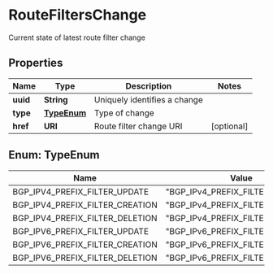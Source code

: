 

# RouteFiltersChange

Current state of latest route filter change

## Properties

| Name | Type | Description | Notes |
|------------ | ------------- | ------------- | -------------|
|**uuid** | **String** | Uniquely identifies a change |  |
|**type** | [**TypeEnum**](#TypeEnum) | Type of change |  |
|**href** | **URI** | Route filter change URI |  [optional] |



## Enum: TypeEnum

| Name | Value |
|---- | -----|
| BGP_IPV4_PREFIX_FILTER_UPDATE | &quot;BGP_IPv4_PREFIX_FILTER_UPDATE&quot; |
| BGP_IPV4_PREFIX_FILTER_CREATION | &quot;BGP_IPv4_PREFIX_FILTER_CREATION&quot; |
| BGP_IPV4_PREFIX_FILTER_DELETION | &quot;BGP_IPv4_PREFIX_FILTER_DELETION&quot; |
| BGP_IPV6_PREFIX_FILTER_UPDATE | &quot;BGP_IPv6_PREFIX_FILTER_UPDATE&quot; |
| BGP_IPV6_PREFIX_FILTER_CREATION | &quot;BGP_IPv6_PREFIX_FILTER_CREATION&quot; |
| BGP_IPV6_PREFIX_FILTER_DELETION | &quot;BGP_IPv6_PREFIX_FILTER_DELETION&quot; |



